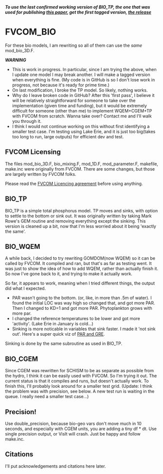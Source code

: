 ***To use the last confirmed working version of BIO_TP, the one that was used for publishing [this paper](https://doi.org/10.1016/j.ecolmodel.2024.110718), get the first tagged version, [the release](https://github.com/l3-hpc/FVCOM_BIO/releases/tag/v1.0)***

# FVCOM_BIO

For these bio models, I am rewriting so all of them can use the *same* mod_bio_3D.F.

***WARNING***
- This is work in progress.  In particular, since I am trying the above, when I update one model I may break another.  I will make a tagged version when everything is fine. (My code is in GitHub is so I don't lose work in progress, not because it's ready for prime time.)
- On last modification, I broke the TP model.  So likely, nothing works.
- Why do I leave broken code in GitHub?   After this 'first pass', I believe it will be relatively straightforward for someone to take over the implementation (given time and funding), but it would be extremely difficult for someone (other than me) to implement WQEM+CGEM+TP with FVCOM from scratch.  Wanna take over?  Contact me and I'll walk you through it.
- I think I would not continue working on this without first identifying a smaller test case.  I'm testing using Lake Erie, and it is just too big(takes too long to run, large outputs) for efficient dev and test.


## FVCOM Licensing
The files mod_bio_3D.F, bio_mixing.F, mod_1D.F, mod_parameter.F, makefile, make.inc were originally from FVCOM.  There are some changes, but those are largely written by FVCOM folks.

Please read the [FVCOM Licencing agreement](https://github.com/FVCOM-GitHub/FVCOM/blob/main/LICENSE.md) before using anything.

## BIO_TP
BIO_TP is a simple total phosphorus model.  TP moves and sinks, with option to settle to the bottom or sink out.  It was originally written by taking Mark Rowe's GEM routine and removing everything except the sinking. This version is cleaned up a bit, now that I'm less worried about it being 'exactly the same'.

## BIO_WQEM
A while back, I decided to try rewriting GOMDOM(now WQEM) so it can be called by FVCOM.  It compiled and ran, but that's as far as testing went.  It was just to show the idea of how to add WQEM, rather than actually finish it.  So now I've gone back to it, and trying to make it actually work.

So far, it appears to work, meaning when I tried different things, the output did what I expected.
- PAR wasn't going to the bottom.  (or, like, in more than .5m of water).  I found the initial LOC was way high so changed that, and got more PAR.  Then I changed to KD=1 and got more PAR. Phytoplankton grows with more par.
- I changed the reference temperatures to be lower and got more 'activity'.  (Lake Erie in January is cold...)
- Sinking is more noticable in variables that sink faster.  I made it 'not sink out'.
Here's a super quick viz of [PAR and GRE](https://youtu.be/JEc_AALF7x4).

Sinking is done by the same subroutine as used in BIO_TP.


## BIO_CGEM
Since CGEM was rewritten for SCHISM to be as separate as possible from the hydro, I think it can be easily used with FVCOM.  So I'm trying it out.  The current status is that it compiles and runs, but doesn't actually work.  To finish this, I'll probably look around for a smaller test grid.  (Update: I think the problem was with precision, see below.  A new test run is waiting in the queue.  I really need a smaller test case...)

## Precision!
Use double_precision, because bio-geo vars don't move much in 10 seconds, and especially with CGEM units, you are adding a tiny df * dt.  Use single precision output, or VisIt will crash.  Just be happy and follow make.inc.

## Citations
I'll put acknowledgements and citations here later.

